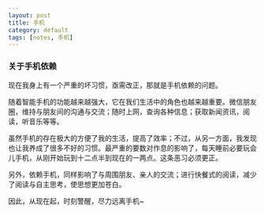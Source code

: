 ```yaml
---
layout: post
title: 手机
category: default
tags: [notes, 手机]
---
```



### 关于手机依赖

现在我身上有一个严重的坏习惯，亟需改正，那就是手机依赖的问题。

随着智能手机的功能越来越强大，它在我们生活中的角色也越来越重要。微信朋友圈，维持与朋友间的沟通与交流；随时上网，查询各种信息；获取新闻资讯，阅读，听音乐等等。

虽然手机的存在极大的方便了我的生活，提高了效率；不过，从另一方面，我发现也让我养成了很多不好的习惯。最严重的要数对作息的影响了，每天睡前必要玩会儿手机，从刚开始玩到十二点半到现在的一两点。这条恶习必须更正。

另外，依赖手机，同样影响了与周围朋友、亲人的交流；进行快餐式的阅读，减少了阅读与自主思考，使思想更加苍白。

因此，从现在起，时刻警醒，尽力远离手机~



